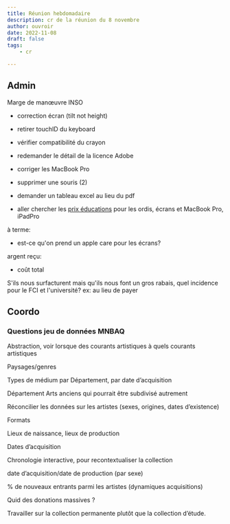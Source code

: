 ```yaml
---
title: Réunion hebdomadaire
description: cr de la réunion du 8 novembre
author: ouvroir
date: 2022-11-08
draft: false
tags:
    - cr

---
```

## Admin

Marge de manœuvre INSO
- correction écran (tilt not height)
- retirer touchID du keyboard
- vérifier compatibilité du crayon
- redemander le détail de la licence Adobe
- corriger les MacBook Pro
- supprimer une souris (2)
- demander un tableau excel au lieu du pdf

- aller chercher les [prix éducations](https://www.apple.com/ca_edu_93120/store) pour les ordis, écrans et MacBook Pro, iPadPro

à terme:
- est-ce qu'on prend un apple care pour les écrans? 

argent reçu: 
- coût total 

S'ils nous surfacturent mais qu'ils nous font un gros rabais, quel incidence pour le FCI et l'université? 
ex: au lieu de payer 

## Coordo

### Questions jeu de données MNBAQ

Abstraction, voir lorsque des courants artistiques à quels courants artistiques

Paysages/genres

Types de médium par Département, par date d’acquisition

Département Arts anciens qui pourrait être subdivisé autrement

Réconcilier les données sur les artistes (sexes, origines, dates d’existence)

Formats

Lieux de naissance, lieux de production

Dates d’acquisition

Chronologie interactive, pour recontextualiser la collection

date d’acquisition/date de production (par sexe)

% de nouveaux entrants parmi les artistes (dynamiques acquisitions)

Quid des donations massives ?

Travailler sur la collection permanente plutôt que la collection d’étude.
